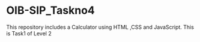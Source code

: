# OIB-SIP_Taskno4
This repository includes a Calculator using HTML ,CSS and JavaScript. This is Task1 of Level 2
